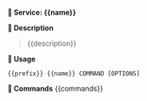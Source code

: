 **:croissant:  Service: {{name}}**

**:rice_ball: Description**
> {{description}}

**:rice_ball: Usage**
```
{{prefix}} {{name}} COMMAND [OPTIONS]
```
**:rice_ball: Commands**
{{commands}}